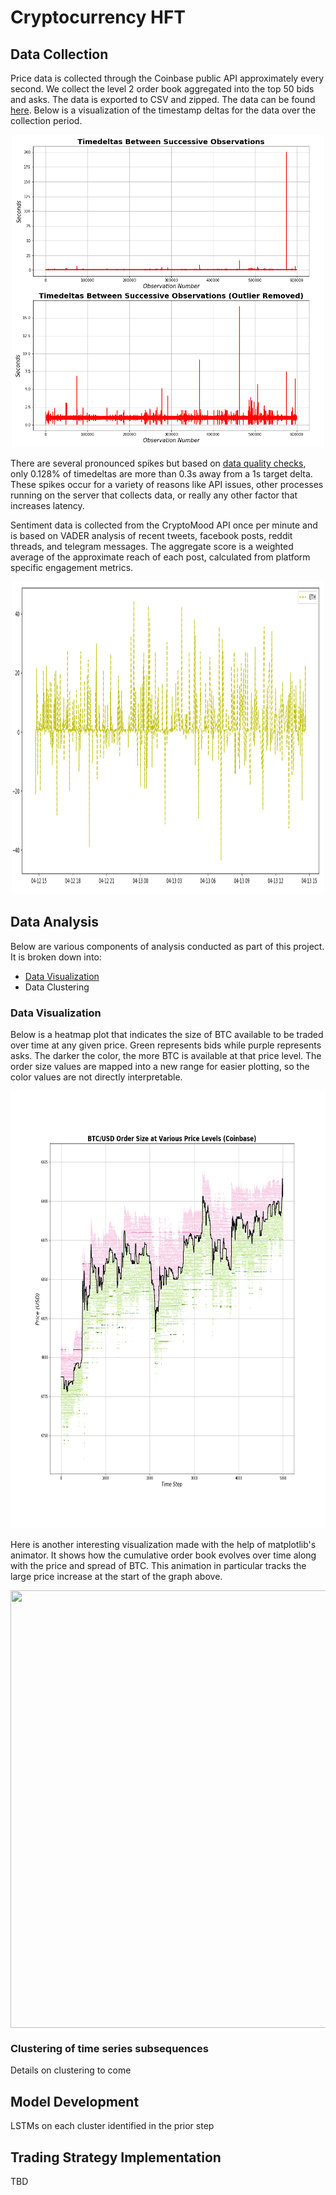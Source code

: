 # Cryptocurrency HFT

## Data Collection
Price data is collected through the Coinbase public API approximately every second. We collect the level 2 order book aggregated into the top 50 bids and asks. The data is exported to CSV and zipped. The data can be found [here](./data). Below is a visualization of the timestamp deltas for the data over the collection period.

<p align="center">
  <img src="./figures/Timedelta_Quality.png" width="500" height="500"/>
</p>

There are several pronounced spikes but based on [data quality checks](./data/Data_Quality_Checks.ipynb), only 0.128% of timedeltas are more than 0.3s away from a 1s target delta. These spikes occur for a variety of reasons like API issues, other processes running on the server that collects data, or really any other factor that increases latency.

Sentiment data is collected from the CryptoMood API once per minute and is based on VADER analysis of recent tweets, facebook posts, reddit threads, and telegram messages. The aggregate score is a weighted average of the approximate reach of each post, calculated from platform specific engagement metrics.
<p align="center">
  <img src="./figures/sentiment.PNG" width="500" height="500"/>
</p>


## Data Analysis
Below are various components of analysis conducted as part of this project. It is broken down into:
- [Data Visualization](./Order_Book_Visualization.ipynb)
- Data Clustering


### Data Visualization
Below is a heatmap plot that indicates the size of BTC available to be traded over time at any given price. Green represents bids while purple represents asks. The darker the color, the more BTC is available at that price level. The order size values are mapped into a new range for easier plotting, so the color values are not directly interpretable.

<p align="center">
  <img width="700" height="700" src="./figures/Price_Level_Order_Size.png"/>
</p>

Here is another interesting visualization made with the help of matplotlib's animator. It shows how the cumulative order book evolves over time along with the price and spread of BTC. This animation in particular tracks the large price increase at the start of the graph above.

<p align="center">
  <img width="700" height="700" src="./figures/Price_Jump_Order_Book.gif" align = "middle"/>
</p>


### Clustering of time series subsequences
Details on clustering to come

## Model Development
LSTMs on each cluster identified in the prior step

## Trading Strategy Implementation
TBD
